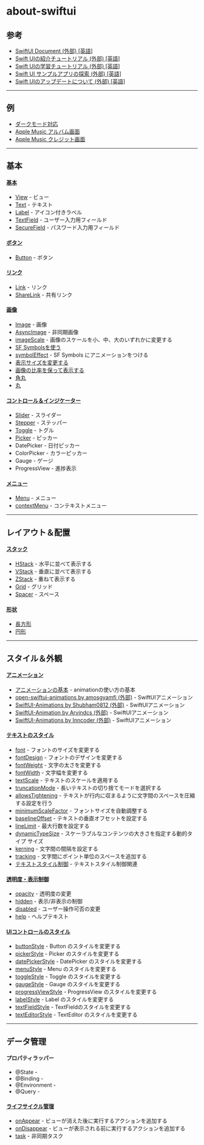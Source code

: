 # about-swiftui

## 参考

- [SwiftUI Document (外部) [英語]](https://developer.apple.com/documentation/swiftui)
- [Swift UIの紹介チュートリアル (外部) [英語]](https://developer.apple.com/tutorials/SwiftUI)
- [Swift UIの学習チュートリアル (外部) [英語]](https://developer.apple.com/tutorials/swiftui-concepts)
- [Swift UI サンプルアプリの探索 (外部) [英語]](https://developer.apple.com/tutorials/Sample-Apps)
- [Swift UIのアップデートについて (外部) [英語]](https://developer.apple.com/documentation/Updates/SwiftUI)

---

## 例

- [ダークモード対応](/examples/Color.md)
- [Apple Music アルバム画面](/examples/AppleMusicAlbum.md)
- [Apple Music クレジット画面](/examples/AppleMusicCredit.md)

---

## 基本

#### [基本](/BASIC.md)

- [View](/BASIC.md#view) - ビュー
- [Text](/BASIC.md#text) - テキスト
- [Label](/BASIC.md#label) - アイコン付きラベル
- [TextField](/BASIC.md#textfield) - ユーザー入力用フィールド
- [SecureField](/BASIC.md#securefield) - パスワード入力用フィールド

#### [ボタン](/BUTTON.md)

- [Button](/BUTTON.md#button) - ボタン

#### [リンク](/LINK.md)

- [Link](/LINK.md#link) - リンク
- [ShareLink](/LINK.md#sharelink) - 共有リンク

#### [画像](/IMAGE.md)

- [Image](/IMAGE.md#image) - 画像
- [AsyncImage](/IMAGE.md#asyncimage) - 非同期画像
- [imageScale](/IMAGE.md#imagescale) - 画像のスケールを小、中、大のいずれかに変更する
- [SF Symbolsを使う](/IMAGE.md#sf-symbolsを使う)
- [symbolEffect](/IMAGE.md#symboleffect) - SF Symbols にアニメーションをつける
- [表示サイズを変更する](/IMAGE.md#表示サイズを変更する)
- [画像の比率を保って表示する](/IMAGE.md#画像の比率を保って表示する)
- [角丸](/IMAGE.md#角丸)
- [丸](/IMAGE.md#丸)

#### [コントロール＆インジケーター](/CONTROL.md)

- [Slider](/CONTROL.md#slider) - スライダー
- [Stepper](/CONTROL.md#stepper) - ステッパー
- [Toggle](/CONTROL.md#toggle) - トグル
- [Picker](/CONTROL.md#picker) - ピッカー
- DatePicker - 日付ピッカー
- ColorPicker - カラーピッカー
- Gauge - ゲージ
- ProgressView - 進捗表示

#### [メニュー](/MENU.md)

- [Menu](/MENU.md) - メニュー
- [contextMenu](/MENU.md) - コンテキストメニュー

------------------------------------------------------

## レイアウト＆配置

#### [スタック](/STACK.md)

- [HStack](/STACK.md#hstack) - 水平に並べて表示する
- [VStack](/STACK.md#vstack) - 垂直に並べて表示する
- [ZStack](/STACK.md#zstack) - 重ねて表示する
- [Grid](/STACK.md#grid) - グリッド
- [Spacer](/STACK.md#spacer) - スペース

#### [形状](/SHAPE.md)

- [長方形](/SHAPE.md#長方形)
- [円形](/SHAPE.md#円形)

------------------------------------------------------

## スタイル＆外観

#### [アニメーション](/ANIMATION.md)

- [アニメーションの基本](/ANIMATION.md#アニメーションの基本) - animationの使い方の基本
- [open-swiftui-animations by amosgyamfi (外部)](https://github.com/amosgyamfi/open-swiftui-animations) - SwiftUIアニメーション
- [SwiftUI-Animations by Shubham0812 (外部)](https://github.com/Shubham0812/SwiftUI-Animations) - SwiftUIアニメーション
- [SwiftUI-Animation by Arvindcs (外部)](https://github.com/Arvindcs/SwiftUI-Animation) - SwiftUIアニメーション
- [SwiftUI-Animations by Inncoder (外部)](https://github.com/Inncoder/SwiftUI-Animations) - SwiftUIアニメーション

#### [テキストのスタイル](/TEXT_STYLE.md)

- [font](/TEXT_STYLE.md#font) - フォントのサイズを変更する
- [fontDesign](/TEXT_STYLE.md#fontdesign) - フォントのデザインを変更する
- [fontWeight](/TEXT_STYLE.md#fontweight) - 文字の太さを変更する
- [fontWidth](/TEXT_STYLE.md#fontwidth) - 文字幅を変更する
- [textScale](/TEXT_STYLE.md#textscale) - テキストのスケールを適用する
- [truncationMode](/TEXT_STYLE.md#truncationmode) - 長いテキストの切り捨てモードを選択する
- [allowsTightening](/TEXT_STYLE.md#allowstightening) - テキストが行内に収まるように文字間のスペースを圧縮する設定を行う
- [minimumScaleFactor](/TEXT_STYLE.md#minimumscalefactor) - フォントサイズを自動調整する
- [baselineOffset](/TEXT_STYLE.md#baselineoffset) - テキストの垂直オフセットを設定する
- [lineLimit](/TEXT_STYLE.md#linelimit) - 最大行数を設定する
- [dynamicTypeSize](/TEXT_STYLE.md#dynamictypesize) - スケーラブルなコンテンツの大きさを指定する動的タイプ サイズ
- [kerning](/TEXT_STYLE.md#kerning) - 文字間の間隔を設定する
- [tracking](/TEXT_STYLE.md#tracking) - 文字間にポイント単位のスペースを追加する
- [テキストスタイル制御](/TEXT_STYLE.md#テキストスタイル制御) - テキストスタイル制御関連

#### [透明度・表示制御](/TRANSPARENCY.md)

- [opacity](/TRANSPARENCY.md#opacity) - 透明度の変更
- [hidden](/TRANSPARENCY.md#hidden) - 表示/非表示の制御
- [disabled](/TRANSPARENCY.md#disabled) - ユーザー操作可否の変更
- [help](/TRANSPARENCY.md#help) - ヘルプテキスト

#### [UIコントロールのスタイル](/UI_CONTROL_STYLE.md)

- [buttonStyle](/UI_CONTROL_STYLE.md#buttonstyle) - Button のスタイルを変更する
- [pickerStyle](/UI_CONTROL_STYLE.md#pickerstyle) - Picker のスタイルを変更する
- [datePickerStyle](/UI_CONTROL_STYLE.md#datepickerstyle) - DatePicker のスタイルを変更する
- [menuStyle](/UI_CONTROL_STYLE.md#menustyle) - Menu のスタイルを変更する
- [toggleStyle](/UI_CONTROL_STYLE.md#togglestyle) - Toggle のスタイルを変更する
- [gaugeStyle](/UI_CONTROL_STYLE.md#gaugestyle) - Gauge のスタイルを変更する
- [progressViewStyle](/UI_CONTROL_STYLE.md#progressviewstyle) - ProgressView のスタイルを変更する
- [labelStyle](/UI_CONTROL_STYLE.md#labelstyle) - Label のスタイルを変更する
- [textFieldStyle](/UI_CONTROL_STYLE.md#textfieldstyle) - TextFieldのスタイルを変更する
- [textEditorStyle](/UI_CONTROL_STYLE.md#texteditorstyle) - TextEditor のスタイルを変更する

------------------------------------------------------

## データ管理

#### プロパティラッパー

- @State - 
- @Binding - 
- @Environment - 
- @Query - 

#### [ライフサイクル管理](/LIFECYCLE.md)

- [onAppear](/LIFECYCLE.md#onappear) - ビューが消えた後に実行するアクションを追加する
- [onDisappear](/LIFECYCLE.md#ondisappear) - ビューが表示される前に実行するアクションを追加する
- [task](/LIFECYCLE.md#task) - 非同期タスク
